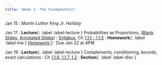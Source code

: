 ```yaml
---
title: 'Week 1: The Fundamentals'
---
```


Jan 15
: *Martin Luther King Jr. Holiday*

Jan 17
: **Lecture**{: .label .label-lecture } Probabilities as Proportions, ([Blank Slides](/assets/slides/pre-lec-1.pdf), [Annotated Slides](/assets/slides/annotated-lec-1.pdf))
    : [Syllabus](syllabus), Ch [1.1.1 - 1.1.5](http://stat88.org/textbook/content/Chapter_01/01_Probabilities_as_Proportions.html)
: **Homework**{: .label .label-hw } [Homework 1](http://prob140.datahub.berkeley.edu/hub/user-redirect/git-pull?repo=https://github.com/stat88/content-sp24&branch=main&subPath=hw/Homework_01.ipynb)
    : Due Jan 22 at 4PM

Jan 19
: **Lecture**{: .label .label-lecture } Complements, conditioning, bounds, exact calculations
    : Ch [1.1.6, 1.1.7, 1.2](http://stat88.org/textbook/content/Chapter_01/01_Probabilities_as_Proportions.html)
: **Section**{: .label .label-disc }
